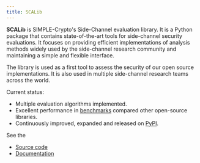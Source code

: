 ```yaml
---
title: SCALib
---
```


**SCALib** is SIMPLE-Crypto's Side-Channel evaluation library.
It is a Python package that contains state-of-the-art tools for side-channel security evaluations. 
It focuses on providing efficient implementations of analysis methods widely used by the 
side-channel research community and maintaining a simple and flexible interface.

The library is used as a first tool to assess the security of our open source implementations.
It is also used in multiple side-channel research teams across the world.

Current status:
- Multiple evaluation algorithms implemented.
- Excellent performance in [benchmarks](https://github.com/cassiersg/SCABench) compared other open-source libraries.
- Continuously improved, expanded and released on [PyPI](https://pypi.org/project/scalib).

See the
- [Source code](https://github.com/simple-crypto/SCALib)
- [Documentation](https://scalib.readthedocs.io/)
